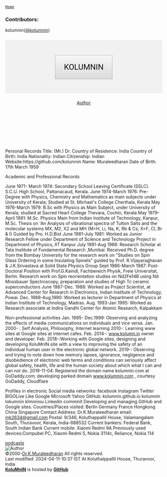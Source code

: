 <!--title>Edu_html</title-->  
<meta content="text/html; charset=utf-8" http-equiv="Content-Type" />
<meta name="viewport" content="width=device-width,initial-scale=1">
<meta name="Author" content="Dr. Muraleedharan Koluthappallil">
<meta name="website" content="https://kolumnin.github.io">
<link rel="stylesheet" href="https://www.w3schools.com/w3css/4/w3.css">
<link rel="stylesheet" href="/global.css" type="text/css">
<meta name="viewport" content="width=device-width,initial-scale=1">
</head>
<h3>
<a id="kolumnin-pages" class="anchor" href="#kolumnin-pages" aria-hidden="true"><span aria-hidden="true" class="octicon octicon-link"></span></a></h3>
<p><code><a href="https://kolumnin.github.io/pages">Home</a></code></p>
<h3>

<a id="authors-and-contributors" class="anchor" href="#authors-and-contributors" aria-hidden="true"><span aria-hidden="true" class="octicon octicon-link"></span></a>Contributors:</h3>
<p><code><!--&lt;a&gt;--></code>
kolumnin(<a class="user-mention" data-hovercard-type="user" data-hovercard-url="/users/kolumnin/hovercard" data-octo-click="hovercard-link-click" data-octo-dimensions="link_type:self" href="https://github.com/kolumnin">@kolumnin</a>)</p>
</section>
<section>
<div class="w3-col-3 w3-center">
<a href="http://kolumnin.github.io/pages/LOGO.html">
</a>
</div>
</head>
<body class="w3-container w3-color-black w3-white w3-left">
<div class="w3-col-3 l12 m8 s6 w3-left">
<section class="page-header">
<header Id="Logo" class="logo">
<div class="w3-logo-image">
<H1><a src="https://www.w3schools.com/lib/w3.js"></a><a class="anchor" href="https://kolumnin.github.io/Author.md">
<img src='/LOGO.jpg' class="w3-center w3-btn" width="" height=""></a></H1>
</div>
<div class="w3-logo-text">
<a class="w3-logo w3-red w3-btn w3-left" href="/Author.md">Author</a> 
</div>
</header>
</section><BR><BR><BR><BR>
<section>
<p>
Personal Records
Title: (Mr.) Dr.
Country of Residence: India
Country of Birth: India
Nationality: Indian
Citizenship: Indian
Website:https://github.com/kolumnin
Name: Muraleedharan
Date of Birth: 17th March 1959

Academic and Professional Records 

June 1971- March 1974: Secondary School Leaving Certificate (SSLC). S.C.U. High School, Pattanacaud, Kerala.
June 1974-March 1976: Pre-Degree with Physics, Chemistry and Mathematics as main subjects under University of Kerala; Studied at St. Michael's College Cherthala, Kerala
May 1976-March 1979: B.Sc with Physics as Main Subject, under University of Kerala; studied at Sacred Heart College Thevara, Cochin, Kerala
May 1979-April 1981: M.Sc. Physics Main from Indian Institute of Technology, Kanpur, M.Sc. Thesis on 'An Analysis of vibrational spectra of Tutton Salts and the molecular systems MX, M2, X2 and MH (M=H, Li, Na, K, Rb & Cs; X=F, Cl, Br & I) Guided by Pro. H.D.Bist
June 1981-July 1981: Worked as Junior Research Fellow under Department of Science and Technology Project in Department of Physics, IIT Kanpur
July 1981-Aug 1986: Research Scholar at Tata Institute of Fundamental Research ,Mumbai. Received Ph.D. degree from the Bombay University for the research work on "Studies on Spin Glass Ordering in some Insulating Spinels" guided by Prof. R.Vijayaraghavan & J.K.Srivastava at Solid State Physics Group
Sept 1986-March 1987: Post-Doctoral Position with Prof.G.Kaindl, Fachbereich Physik, Freie Universitat, Berlin. Research work on Spin reorientation studies on Nd2Fe14B using Nd Mossbauer Spectroscopy, preparation and studies of High Tc ceramic superconductors
June 1987-Dec. 1988: Worked as Project Scientist, at Advanced Center for Research in Electronics, Indian Institute of Technology, Powai.
Dec. 1988-Aug.1990: Worked as lecturer in Department of Physics at Indian Institute of Technology, Madras.
Aug. 1993-Jan 1995: Worked as Research associate at Indira Gandhi Center for Atomic Research, Kalpakkam

Non-professional activities
Jan. 1995- Dec.1999: Observing and analyzing the effects of media communications on individuals and vice versa.
Jan. 2000- : Self Analysis, Philosophy, Internet learning
2010-: Learning www sites at Google sites at internet cafes.
Feb. 2014-: www.kolumn.in owner and developer.
Feb. 2018-:Working with Google sites, designing and developing KoluMnIN site with a view to improving the safety of an individual human user in the electronic global network. 
2019-: Observing  and trying to note down how memory lapses, ignorance, negligence and disobedience of electronic web terms and conditions can seriously affect global safety, health, life and the human society about which what I can and can not do.
2019-11-04: Registered the domain name kolumnin.com at GoDaddy.com; developing parked domain www.kolumnin.com , courtesy GoDaddy, Cloudflare 

Profiles in electronic Social media networks: 
facebook 
Instagram 
Twitter
BIGOLive 
Like 
Google 
Microsoft 
Yahoo 
GitHub: kolumnin.github.io kolumnin lokumnin klmnniou
Linkedin
comminit 
Developing and managing GitHub  and Google sites.
Countries/Places visited:
Berlin
Germany
France
Hongkong
China
Singapore
Contact Address:
Dr.K.Muraleedharan
email: mk2634@gmail.com
Postal: 9/346, Koluthappallil House, Valamangalam South, Thuravoor, Kerala, India-688532
Current bankers: Federal Bank, South Indian Bank
Current mobile: Xiaomi Redmi 9A
Previously used devices:Compubel PC, Xiaomi Redmi 5, Nokia 3114c, Reliance, Nokia 114
</p>
</section>
<section>
<div class="w3-container w3-pale-blue" Id="Author">
<div style="text-align:left">
<a href="https://podcasts.google.com/feed/aHR0cHM6Ly9hbmNob3IuZm0vcy8zOTM3NTIxMC9wb2RjYXN0L3Jzcw==">podcasts</a>
</div>
<IMG class="w3-image-card-4" SRC="/IMG_1560999410963.jpg" height="100px" width="100px" alt="Author">
</div>
</section>
<div class="w3-rest">
<footer Id="Logo" class="w3-col-3 w3-footer w3-left">
©2000-<a href="http://kolumnin.github.io/Author.md">Dr.K.Muraleedharan</a> All rights reserved.</div>
</footer>
Last modified:  2024-04-11-10:37 IST At Koluthalppallil House, Thuravoor, India
</div>
<div class="w3-col-3 w3-pale-blue w3-center">
<a href="https://GitHub.com/kolumnin"><b>KoluMnIN</b></a> is hosted by <a href="https://GitHub.com"><b>GitHub</b></a>
</div>
</body>
</html>
